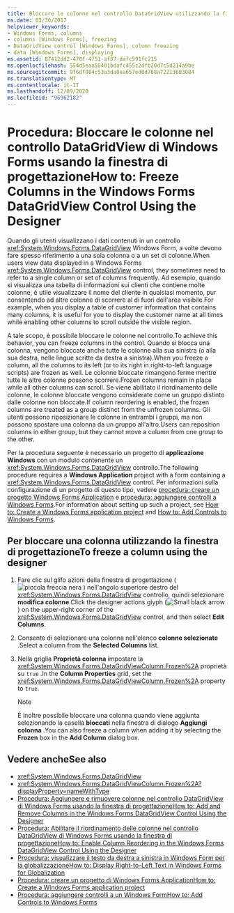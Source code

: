 ```yaml
---
title: Bloccare le colonne nel controllo DataGridView utilizzando la finestra di progettazione
ms.date: 03/30/2017
helpviewer_keywords:
- Windows Forms, columns
- columns [Windows Forms], freezing
- DataGridView control [Windows Forms], column freezing
- data [Windows Forms], displaying
ms.assetid: 87412dd2-478f-4751-af87-dafc591fc215
ms.openlocfilehash: 554d5eaa55401bdafc455c2dfb20d7c5d214a9be
ms.sourcegitcommit: 9f6df084c53a3da0ea657ed0d708a72213683084
ms.translationtype: MT
ms.contentlocale: it-IT
ms.lasthandoff: 12/09/2020
ms.locfileid: "96962182"
---
```

# <a name="how-to-freeze-columns-in-the-windows-forms-datagridview-control-using-the-designer"></a><span data-ttu-id="f450f-102">Procedura: Bloccare le colonne nel controllo DataGridView di Windows Forms usando la finestra di progettazione</span><span class="sxs-lookup"><span data-stu-id="f450f-102">How to: Freeze Columns in the Windows Forms DataGridView Control Using the Designer</span></span>

<span data-ttu-id="f450f-103">Quando gli utenti visualizzano i dati contenuti in un controllo <xref:System.Windows.Forms.DataGridView> Windows Form, a volte devono fare spesso riferimento a una sola colonna o a un set di colonne.</span><span class="sxs-lookup"><span data-stu-id="f450f-103">When users view data displayed in a Windows Forms <xref:System.Windows.Forms.DataGridView> control, they sometimes need to refer to a single column or set of columns frequently.</span></span> <span data-ttu-id="f450f-104">Ad esempio, quando si visualizza una tabella di informazioni sui clienti che contiene molte colonne, è utile visualizzare il nome del cliente in qualsiasi momento, pur consentendo ad altre colonne di scorrere al di fuori dell'area visibile.</span><span class="sxs-lookup"><span data-stu-id="f450f-104">For example, when you display a table of customer information that contains many columns, it is useful for you to display the customer name at all times while enabling other columns to scroll outside the visible region.</span></span>

 <span data-ttu-id="f450f-105">A tale scopo, è possibile bloccare le colonne nel controllo.</span><span class="sxs-lookup"><span data-stu-id="f450f-105">To achieve this behavior, you can freeze columns in the control.</span></span> <span data-ttu-id="f450f-106">Quando si blocca una colonna, vengono bloccate anche tutte le colonne alla sua sinistra (o alla sua destra, nelle lingue scritte da destra a sinistra).</span><span class="sxs-lookup"><span data-stu-id="f450f-106">When you freeze a column, all the columns to its left (or to its right in right-to-left language scripts) are frozen as well.</span></span> <span data-ttu-id="f450f-107">Le colonne bloccate rimangono ferme mentre tutte le altre colonne possono scorrere.</span><span class="sxs-lookup"><span data-stu-id="f450f-107">Frozen columns remain in place while all other columns can scroll.</span></span> <span data-ttu-id="f450f-108">Se viene abilitato il riordinamento delle colonne, le colonne bloccate vengono considerate come un gruppo distinto dalle colonne non bloccate.</span><span class="sxs-lookup"><span data-stu-id="f450f-108">If column reordering is enabled, the frozen columns are treated as a group distinct from the unfrozen columns.</span></span> <span data-ttu-id="f450f-109">Gli utenti possono riposizionare le colonne in entrambi i gruppi, ma non possono spostare una colonna da un gruppo all'altro.</span><span class="sxs-lookup"><span data-stu-id="f450f-109">Users can reposition columns in either group, but they cannot move a column from one group to the other.</span></span>

 <span data-ttu-id="f450f-110">Per la procedura seguente è necessario un progetto di **applicazione Windows** con un modulo contenente un <xref:System.Windows.Forms.DataGridView> controllo.</span><span class="sxs-lookup"><span data-stu-id="f450f-110">The following procedure requires a **Windows Application** project with a form containing a <xref:System.Windows.Forms.DataGridView> control.</span></span> <span data-ttu-id="f450f-111">Per informazioni sulla configurazione di un progetto di questo tipo, vedere [procedura: creare un progetto Windows Forms Application](/visualstudio/ide/step-1-create-a-windows-forms-application-project) e [procedura: aggiungere controlli a Windows Forms](how-to-add-controls-to-windows-forms.md).</span><span class="sxs-lookup"><span data-stu-id="f450f-111">For information about setting up such a project, see [How to: Create a Windows Forms application project](/visualstudio/ide/step-1-create-a-windows-forms-application-project) and [How to: Add Controls to Windows Forms](how-to-add-controls-to-windows-forms.md).</span></span>

## <a name="to-freeze-a-column-using-the-designer"></a><span data-ttu-id="f450f-112">Per bloccare una colonna utilizzando la finestra di progettazione</span><span class="sxs-lookup"><span data-stu-id="f450f-112">To freeze a column using the designer</span></span>

1. <span data-ttu-id="f450f-113">Fare clic sul glifo azioni della finestra di progettazione ( ![ piccola freccia nera ](./media/designer-actions-glyph.gif) ) nell'angolo superiore destro del <xref:System.Windows.Forms.DataGridView> controllo, quindi selezionare **modifica colonne**.</span><span class="sxs-lookup"><span data-stu-id="f450f-113">Click the designer actions glyph (![Small black arrow](./media/designer-actions-glyph.gif)) on the upper-right corner of the <xref:System.Windows.Forms.DataGridView> control, and then select **Edit Columns**.</span></span>

2. <span data-ttu-id="f450f-114">Consente di selezionare una colonna nell'elenco **colonne selezionate** .</span><span class="sxs-lookup"><span data-stu-id="f450f-114">Select a column from the **Selected Columns** list.</span></span>

3. <span data-ttu-id="f450f-115">Nella griglia **Proprietà colonna** impostare la <xref:System.Windows.Forms.DataGridViewColumn.Frozen%2A> proprietà su `true` .</span><span class="sxs-lookup"><span data-stu-id="f450f-115">In the **Column Properties** grid, set the <xref:System.Windows.Forms.DataGridViewColumn.Frozen%2A> property to `true`.</span></span>

    > [!NOTE]
    > <span data-ttu-id="f450f-116">È inoltre possibile bloccare una colonna quando viene aggiunta selezionando la casella **bloccati** nella finestra di dialogo **Aggiungi colonna** .</span><span class="sxs-lookup"><span data-stu-id="f450f-116">You can also freeze a column when adding it by selecting the **Frozen** box in the **Add Column** dialog box.</span></span>

## <a name="see-also"></a><span data-ttu-id="f450f-117">Vedere anche</span><span class="sxs-lookup"><span data-stu-id="f450f-117">See also</span></span>

- <xref:System.Windows.Forms.DataGridView>
- <xref:System.Windows.Forms.DataGridViewColumn.Frozen%2A?displayProperty=nameWithType>
- [<span data-ttu-id="f450f-118">Procedura: Aggiungere e rimuovere colonne nel controllo DataGridView di Windows Forms usando la finestra di progettazione</span><span class="sxs-lookup"><span data-stu-id="f450f-118">How to: Add and Remove Columns in the Windows Forms DataGridView Control Using the Designer</span></span>](add-and-remove-columns-in-the-datagrid-using-the-designer.md)
- [<span data-ttu-id="f450f-119">Procedura: Abilitare il riordinamento delle colonne nel controllo DataGridView di Windows Forms usando la finestra di progettazione</span><span class="sxs-lookup"><span data-stu-id="f450f-119">How to: Enable Column Reordering in the Windows Forms DataGridView Control Using the Designer</span></span>](enable-column-reordering-in-the-datagrid-using-the-designer.md)
- <span data-ttu-id="f450f-120">[Procedura: visualizzare il testo da destra a sinistra in Windows Form per la globalizzazione](/previous-versions/visualstudio/visual-studio-2010/7d3337xw(v=vs.100))</span><span class="sxs-lookup"><span data-stu-id="f450f-120">[How to: Display Right-to-Left Text in Windows Forms for Globalization](/previous-versions/visualstudio/visual-studio-2010/7d3337xw(v=vs.100))</span></span>
- [<span data-ttu-id="f450f-121">Procedura: creare un progetto di Windows Forms Application</span><span class="sxs-lookup"><span data-stu-id="f450f-121">How to: Create a Windows Forms application project</span></span>](/visualstudio/ide/step-1-create-a-windows-forms-application-project)
- [<span data-ttu-id="f450f-122">Procedura: aggiungere controlli a un Windows Form</span><span class="sxs-lookup"><span data-stu-id="f450f-122">How to: Add Controls to Windows Forms</span></span>](how-to-add-controls-to-windows-forms.md)
